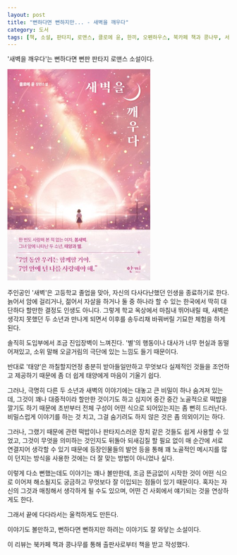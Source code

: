 ```yaml
---
layout: post
title: "뻔하다면 뻔하지만... - 새벽을 깨우다"
category: 도서
tags: [책, 소설, 판타지, 로맨스, 클로에 윤, 한끼, 오펜하우스, 북카페 책과 콩나무, 서평]
---
```


'새벽을 깨우다'는
뻔하다면 뻔판 판타지 로맨스 소설이다.

![표지](/images/book/awaken-the-dawn-book.jpg)

주인공인 '새벽'은 고등학교 졸업을 맞아,
자신의 다사다난했던 인생을 종료하기로 한다.
늙어서 암에 걸리거나, 젊어서 자살을 하거나 둘 중 하나라 할 수 있는 한국에서
딱히 대단하다 할만한 결정도 인생도 아니다.
그렇게 학교 옥상에서 마침내 뛰어내릴 때,
새벽은 생각지 못했던 두 소년과 만나게 되면서
이후를 송두리채 바꿔버릴 기묘한 체험을 하게 된다.

솔직히 도입부에서 조금 진입장벽이 느껴진다.
'별'의 행동이나 대사가 너무 현실과 동떨어져있고,
소위 말해 오글거림의 극단에 있는 느낌도 들기 때문이다.

반대로 '태양'은 까칠할지언정 충분히 받아들일만하고
무엇보다 실제적인 것들을 조언하고 제공하기 때문에
좀 더 쉽게 태양에게 마음이 기울기 쉽다.

그러나, 극명히 다른 두 소년과 새벽의 이야기에는
대놓고 큰 비밀이 하나 숨겨져 있는데,
그것이 꽤나 대중적이라 할만한 것이기도 하고
심지어 중간 중간 노골적으로 떡밥을 깔기도 하기 때문에
초반부터 전체 구성이 어떤 식으로 되어있는지는 좀 뻔히 드러난다.
비밀스럽게 이야기를 하는 것 치고,
그걸 숨기려도 하지 않은 것은 좀 의외이기는 하다.

그러나, 그랬기 때문에 관련 떡밥이나 판타지스러운 장치 같은 것들도 쉽게 사용할 수 있었고,
그것이 무엇을 의미하는 것인지도 뒤돌아 되새김질 할 필요 없이 매 순간에 서로 연결지어 생각할 수 있기 때문에
등장인물들의 발언 등을 통해 꽤 노골적인 메시지를 많이 던지는 방식을 사용한 것에는
더 잘 맞는 방법이 아니었나 싶다.

이렇게 다소 뻔했는데도 이야기는 꽤나 볼만한데,
조금 뜬금없이 시작한 것이 어떤 식으로 이어져 해소될지도 궁금하고
무엇보다 잘 이입되는 점들이 있기 때문이다.
혹자는 자신의 그것과 매칭해서 생각하게 될 수도 있으며,
어떤 건 사회에서 얘기되는 것을 연상하게도 한다.
<!--
자살에 실패한 사람이 오히려 다행이다고, 살려줘서 고맙다고 한다는 얘기가 그렇다.
-->
그래서 끝에 다다라서는 울컥하게도 만든다.

이야기도 볼만하고,
뻔하다면 뻔하지만 하려는 이야기도 잘 와닿는 소설이다.



<div class="im im-info">
이 리뷰는 북카페 책과 콩나무를 통해 출판사로부터 책을 받고 작성했다.
</div>

